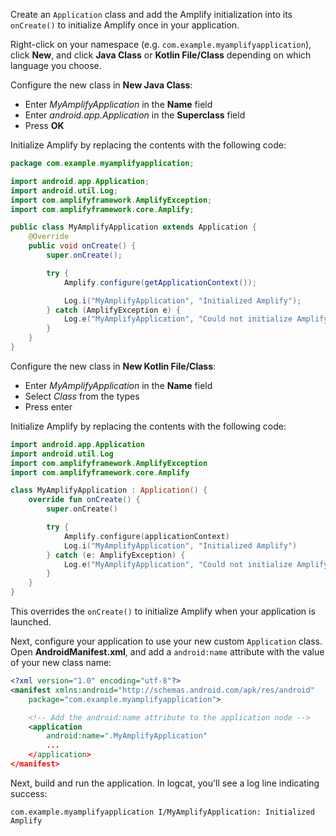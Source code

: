 Create an `Application` class and add the Amplify initialization into its `onCreate()` to initialize Amplify once in your application.

Right-click on your namespace (e.g. `com.example.myamplifyapplication`), click **New**, and click **Java Class** or **Kotlin File/Class** depending on which language you choose.

<amplify-block-switcher>
<amplify-block name="Java">

Configure the new class in **New Java Class**:

- Enter *MyAmplifyApplication* in the **Name** field
- Enter *android.app.Application* in the **Superclass** field
- Press **OK**

Initialize Amplify by replacing the contents with the following code:

```java
package com.example.myamplifyapplication;

import android.app.Application;
import android.util.Log;
import com.amplifyframework.AmplifyException;
import com.amplifyframework.core.Amplify;

public class MyAmplifyApplication extends Application {
    @Override
    public void onCreate() {
        super.onCreate();

        try {
            Amplify.configure(getApplicationContext());

            Log.i("MyAmplifyApplication", "Initialized Amplify");
        } catch (AmplifyException e) {
            Log.e("MyAmplifyApplication", "Could not initialize Amplify", e);
        }
    }
}
```

</amplify-block>

<amplify-block name="Kotlin">

Configure the new class in **New Kotlin File/Class**:

- Enter *MyAmplifyApplication* in the **Name** field
- Select *Class* from the types
- Press enter

Initialize Amplify by replacing the contents with the following code:

```kotlin
import android.app.Application
import android.util.Log
import com.amplifyframework.AmplifyException
import com.amplifyframework.core.Amplify

class MyAmplifyApplication : Application() {
    override fun onCreate() {
        super.onCreate()

        try {
            Amplify.configure(applicationContext)
            Log.i("MyAmplifyApplication", "Initialized Amplify")
        } catch (e: AmplifyException) {
            Log.e("MyAmplifyApplication", "Could not initialize Amplify", e)
        }
    }
}
```

</amplify-block>
</amplify-block-switcher>

This overrides the `onCreate()` to initialize Amplify when your application is launched.

Next, configure your application to use your new custom `Application` class. Open **AndroidManifest.xml**, and add a `android:name` attribute with the value of your new class name:

```xml
<?xml version="1.0" encoding="utf-8"?>
<manifest xmlns:android="http://schemas.android.com/apk/res/android"
    package="com.example.myamplifyapplication">

    <!-- Add the android:name attribute to the application node -->
    <application
        android:name=".MyAmplifyApplication"
        ...
    </application>
</manifest>
```

Next, build and run the application. In logcat, you'll see a log line indicating success:

```console
com.example.myamplifyapplication I/MyAmplifyApplication: Initialized Amplify
```